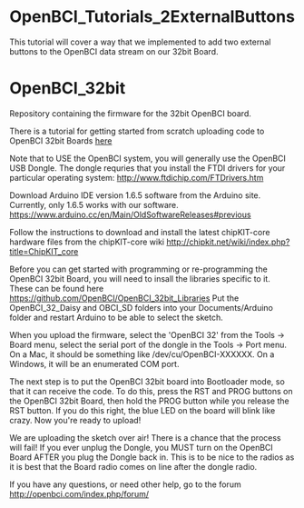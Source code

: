 # OpenBCI_Tutorials_2ExternalButtons
This tutorial will cover a way that we implemented to add two external buttons to the OpenBCI data stream on our 32bit Board.

OpenBCI_32bit
=============

Repository containing the firmware for the 32bit OpenBCI board.

There is a tutorial for getting started from scratch uploading code to OpenBCI 32bit Boards [here](http://docs.openbci.com/tutorials/02-Upload_Code_to_OpenBCI_Board#upload-code-to-openbci-board-32bit-upload-how-to)

Note that to USE the OpenBCI system, you will generally use the OpenBCI USB Dongle. The dongle requries that you install the FTDI drivers for your particular operating system: http://www.ftdichip.com/FTDrivers.htm

Download Arduino IDE version 1.6.5 software from the Arduino site. Currently, only 1.6.5 works with our software.
https://www.arduino.cc/en/Main/OldSoftwareReleases#previous

Follow the instructions to download and install the latest chipKIT-core hardware files from the chipKIT-core wiki 
http://chipkit.net/wiki/index.php?title=ChipKIT_core

Before you can get started with programming or re-programming the OpenBCI 32bit Board, you will need to insall the libraries specific to it. These can be found here https://github.com/OpenBCI/OpenBCI_32bit_Libraries
Put the OpenBCI_32_Daisy and OBCI_SD folders into your Documents/Arduino folder and restart Arduino to be able to select the sketch.

When you upload the firmware, select the 'OpenBCI 32' from the Tools -> Board menu, 
select the serial port of the dongle in the Tools -> Port menu. On a Mac, it should be something like /dev/cu/OpenBCI-XXXXXX. On a Windows, it will be an enumerated COM port. 

The next step is to put the OpenBCI 32bit board into Bootloader mode, so that it can receive the code. To do this, press the RST and PROG buttons on the OpenBCI 32bit Board, then hold the PROG button while you release the RST button. If you do this right, the blue LED on the board will blink like crazy. Now you're ready to upload!

We are uploading the sketch over air! There is a chance that the process will fail!
If you ever unplug the Dongle, you MUST turn on the OpenBCI Board AFTER you plug the Dongle back in. This is to be nice to the radios as it is best that the Board radio comes on line after the dongle radio.

If you have any questions, or need other help, go to the forum http://openbci.com/index.php/forum/
